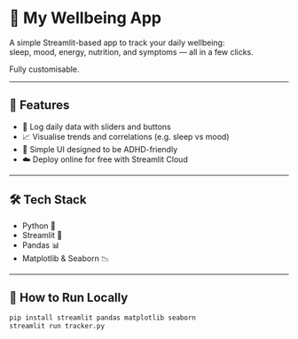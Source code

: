 # 🌿 My Wellbeing App

A simple Streamlit-based app to track your daily wellbeing:  
sleep, mood, energy, nutrition, and symptoms — all in a few clicks.

Fully customisable.

---

## 🚀 Features

- 📅 Log daily data with sliders and buttons
- 📈 Visualise trends and correlations (e.g. sleep vs mood)
- 🧠 Simple UI designed to be ADHD-friendly
- ☁️ Deploy online for free with Streamlit Cloud

---

## 🛠️ Tech Stack

- Python 🐍
- Streamlit 🎈
- Pandas 📊
- Matplotlib & Seaborn 📉

---

## 🧪 How to Run Locally

```bash
pip install streamlit pandas matplotlib seaborn
streamlit run tracker.py
